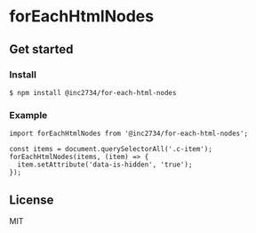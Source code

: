 # forEachHtmlNodes

## Get started

### Install
```
$ npm install @inc2734/for-each-html-nodes
```

### Example

```
import forEachHtmlNodes from '@inc2734/for-each-html-nodes';

const items = document.querySelectorAll('.c-item');
forEachHtmlNodes(items, (item) => {
  item.setAttribute('data-is-hidden', 'true');
});
```

## License
MIT
